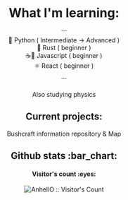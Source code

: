 <h1 align="center"> What I'm learning: </h1>
<p align="center">
  ```<br>
    🐍 Python ( Intermediate -> Advanced ) <br>
    🦀 Rust ( beginner ) <br>
    ☕📜 Javascript ( beginner ) <br>
    ⚛ React ( beginner ) <br><br>
  ```
</p>
<p align="center">Also studying physics</p>

<h2 align="center"> Current projects: </h2>
<p align="center">Bushcraft information repository & Map</p>

<h2 align="center">Github stats :bar_chart:</h2>

<h4 align="center">Visitor's count :eyes:</h4>
<p align="center"><img src="https://profile-counter.glitch.me/{TheNortheWind}/count.svg" alt="AnhellO :: Visitor's Count" /></p>
